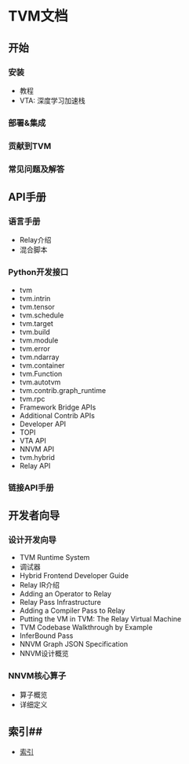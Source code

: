 # TVM文档

## 开始
### 安装
* 教程
* VTA: 深度学习加速栈
### 部署&集成
### 贡献到TVM
### 常见问题及解答

## API手册
### 语言手册
* Relay介绍
* 混合脚本
### Python开发接口
* tvm
* tvm.intrin
* tvm.tensor
* tvm.schedule
* tvm.target
* tvm.build
* tvm.module
* tvm.error
* tvm.ndarray
* tvm.container
* tvm.Function
* tvm.autotvm
* tvm.contrib.graph_runtime
* tvm.rpc
* Framework Bridge APIs
* Additional Contrib APIs
* Developer API
* TOPI
* VTA API
* NNVM API
* tvm.hybrid
* Relay API
### 链接API手册

## 开发者向导
### 设计开发向导
* TVM Runtime System
* 调试器
* Hybrid Frontend Developer Guide
* Relay IR介绍
* Adding an Operator to Relay
* Relay Pass Infrastructure
* Adding a Compiler Pass to Relay
* Putting the VM in TVM: The Relay Virtual Machine
* TVM Codebase Walkthrough by Example
* InferBound Pass
* NNVM Graph JSON Specification
* NNVM设计概览
### NNVM核心算子
* 算子概览
* 详细定义

## 索引##
* [索引](https://docs.tvm.ai/genindex.html)
